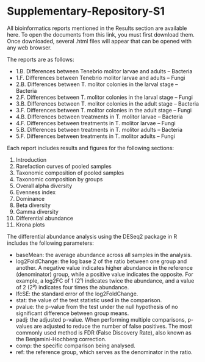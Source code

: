 # Supplementary-Repository-S1
All bioinformatics reports mentioned in the Results section are available here. To open the documents from this link, you must first download them. Once downloaded, several .html files will appear that can be opened with any web browser.

The reports are as follows:

  -	1.B. Differences between Tenebrio molitor larvae and adults – Bacteria
  -	1.F. Differences between Tenebrio molitor larvae and adults – Fungi
  -	2.B. Differences between T. molitor colonies in the larval stage – Bacteria
  -	2.F. Differences between T. molitor colonies in the larval stage – Fungi
  -	3.B. Differences between T. molitor colonies in the adult stage – Bacteria
  -	3.F. Differences between T. molitor colonies in the adult stage – Fungi
  -	4.B. Differences between treatments in T. molitor larvae – Bacteria
  -	4.F. Differences between treatments in T. molitor larvae – Fungi
  -	5.B. Differences between treatments in T. molitor adults – Bacteria
  -	5.F. Differences between treatments in T. molitor adults – Fungi

Each report includes results and figures for the following sections:

  1.	Introduction
  2.	Rarefaction curves of pooled samples
  3.	Taxonomic composition of pooled samples
  4.	Taxonomic composition by groups
  5.	Overall alpha diversity
  6.	Evenness index
  7.	Dominance
  8.	Beta diversity
  9.	Gamma diversity
  10.	Differential abundance
  11.	Krona plots

The differential abundance analysis using the DESeq2 package in R includes the following parameters:

  -	baseMean: the average abundance across all samples in the analysis.
  -	log2FoldChange: the log base 2 of the ratio between one group and another. A negative value indicates higher abundance in the reference (denominator) group, while a positive value indicates the opposite. For example, a log2FC of 1 (2¹) indicates twice the abundance, and a value of 2 (2²) indicates four times the abundance.
  -	lfcSE: the standard error of the log2FoldChange.
  -	stat: the value of the test statistic used in the comparison.
  -	pvalue: the p-value from the test under the null hypothesis of no significant difference between group means.
  -	padj: the adjusted p-value. When performing multiple comparisons, p-values are adjusted to reduce the number of false positives. The most commonly used method is FDR (False Discovery Rate), also known as the Benjamini-Hochberg correction.
  -	comp: the specific comparison being analysed.
  -	ref: the reference group, which serves as the denominator in the ratio.
